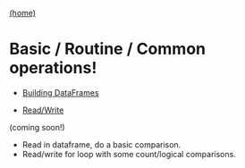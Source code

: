 [(home)](https://dmerz75.github.io/spark2_dfanalysis)

# Basic / Routine / Common operations!

<!-- - [Standard PySpark Configuration](Standard_Configs.html)

- [Initial Configuration for Jupyter notebook for PySpark](Initial_Configuration.md) -->

<!-- - [Building DataFrames](Building_DataFrames1.html) -->

- [Building DataFrames](Building_DataFrames1.md)

- [Read/Write](Read_Write_Partition.md)


(coming soon!)

  - Read in dataframe, do a basic comparison.
  - Read/write for loop with some count/logical comparisons.
